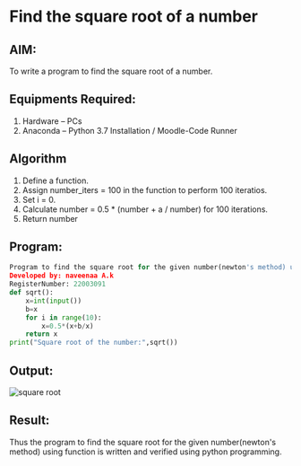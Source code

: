 # Find the square root of a number

## AIM:
To write a program to find the square root of a number.

## Equipments Required:
1. Hardware – PCs
2. Anaconda – Python 3.7 Installation / Moodle-Code Runner

## Algorithm
1. Define a function.
2. Assign number_iters = 100 in the function to perform 100 iteratios.
3. Set i = 0.
4. Calculate  number = 0.5 * (number + a / number) for 100 iterations.
5. Return number

## Program:
```python
Program to find the square root for the given number(newton's method) using function.
Developed by: naveenaa A.k
RegisterNumber: 22003091  
def sqrt():
    x=int(input())
    b=x
    for i in range(10):
        x=0.5*(x+b/x)
    return x
print("Square root of the number:",sqrt())
```

## Output:

![square root](https://user-images.githubusercontent.com/113497406/194221756-ea089f2c-730e-46a0-ae60-448091d0349c.png)


## Result:
Thus the program to find the square root for the given number(newton's method) using function is written and verified using python programming.
